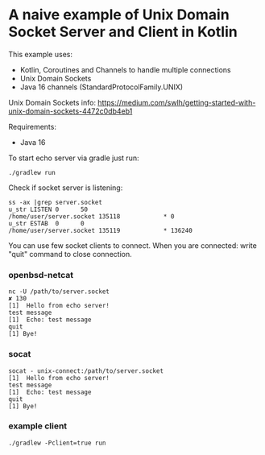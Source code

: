# A naive example of Unix Domain Socket Server and Client in Kotlin

This example uses:
- Kotlin, Coroutines and Channels to handle multiple connections
- Unix Domain Sockets
- Java 16 channels (StandardProtocolFamily.UNIX)

Unix Domain Sockets info:
https://medium.com/swlh/getting-started-with-unix-domain-sockets-4472c0db4eb1

Requirements:

- Java 16

To start echo server via gradle just run:

```
./gradlew run
```

Check if socket server is listening:

```
ss -ax |grep server.socket
u_str LISTEN 0      50                          /home/user/server.socket 135118            * 0            
u_str ESTAB  0      0                           /home/user/server.socket 135119            * 136240   
```

You can use few socket clients to connect. When you are connected: write "quit" command to close connection.

### openbsd-netcat

```
nc -U /path/to/server.socket                                                                                                                                                                               ✘ 130 
[1]  Hello from echo server!
test message
[1]  Echo: test message
quit
[1] Bye!
```

### socat

```
socat - unix-connect:/path/to/server.socket
[1]  Hello from echo server!
test message
[1]  Echo: test message
quit
[1] Bye!
```

### example client

```
./gradlew -Pclient=true run
```



